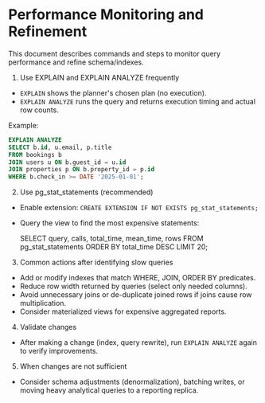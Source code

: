# Performance Monitoring and Refinement

This document describes commands and steps to monitor query performance and refine schema/indexes.

1. Use EXPLAIN and EXPLAIN ANALYZE frequently

- `EXPLAIN` shows the planner's chosen plan (no execution).
- `EXPLAIN ANALYZE` runs the query and returns execution timing and actual row counts.

Example:

```sql
EXPLAIN ANALYZE
SELECT b.id, u.email, p.title
FROM bookings b
JOIN users u ON b.guest_id = u.id
JOIN properties p ON b.property_id = p.id
WHERE b.check_in >= DATE '2025-01-01';
```

2. Use pg_stat_statements (recommended)

- Enable extension: `CREATE EXTENSION IF NOT EXISTS pg_stat_statements;`
- Query the view to find the most expensive statements:

  SELECT
  query,
  calls,
  total_time,
  mean_time,
  rows
  FROM pg_stat_statements
  ORDER BY total_time DESC
  LIMIT 20;

3. Common actions after identifying slow queries

- Add or modify indexes that match WHERE, JOIN, ORDER BY predicates.
- Reduce row width returned by queries (select only needed columns).
- Avoid unnecessary joins or de-duplicate joined rows if joins cause row multiplication.
- Consider materialized views for expensive aggregated reports.

4. Validate changes

- After making a change (index, query rewrite), run `EXPLAIN ANALYZE` again to verify improvements.

5. When changes are not sufficient

- Consider schema adjustments (denormalization), batching writes, or moving heavy analytical queries to a reporting replica.
